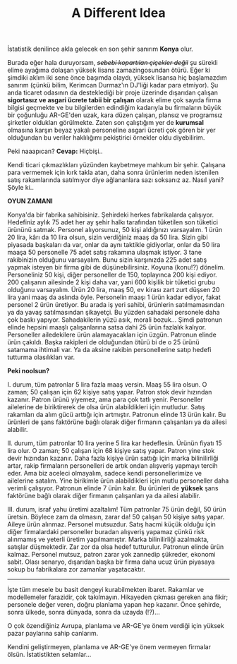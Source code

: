 ﻿---
layout: single
name: a-different-idea
title: "A Different Idea"
category: articles
---

İstatistik denilince akla gelecek en son şehir sanırım **Konya** olur.

Burada eğer hala duruyorsam, ~~_sebebi kopartılan çiçekler değil_~~ şu sürekli elime ayağıma dolaşan yüksek lisans zamazingosundan ötürü. Eğer ki şimdiki aklım iki sene önce başımda olaydı, yüksek lisansa hiç başlamazdım sanırım (çünkü bilim, Kerimcan Durmaz'ın DJ'liği kadar para etmiyor). Şu anda ticaret odasının da desteklediği bir proje üzerinde dışarıdan çalışan **sigortasız ve asgari ücrete tabii bir çalışan** olarak elime çok sayıda firma bilgisi geçmekte ve bu bilgilerden edindiğim kadarıyla bu firmaların büyük bir çoğunluğu AR-GE'den uzak, kara düzen çalışan, plansız ve programsız şirketler oldukları görülmekte. Zaten son çalıştığım yer de **kurumsal** olmasına karşın beyaz yakalı personeline asgari ücreti çok gören bir yer olduğundan bu veriler haklılığımı pekiştirici örnekler oldu diyebilirim.

Peki naaapıcan? **Cevap:** Hiçbişi..

Kendi ticari çıkmazlıkları yüzünden kaybetmeye mahkum bir şehir. Çalışana para vermemek için kırk takla atan, daha sonra ürünlerim neden istenilen satış rakamlarında satılmıyor diye ağlananlara sazı soksanız az. Nasıl yani? Şöyle ki..

**OYUN ZAMANI**

Konya'da bir fabrika sahibisiniz. Şehirdeki herkes fabrikalarda çalışıyor. Hedefiniz aylık 75 adet her ay şehir halkı tarafından tüketilen son tüketici ürününü satmak. Personel alıyorsunuz, 50 kişi aldığınızı varsayalım. 1 ürün 20 lira, kârı da 10 lira olsun, sizin verdiğiniz maaş da 50 lira. Sizin gibi piyasada başkaları da var, onlar da aynı taktikle gidiyorlar, onlar da 50 lira maaşa 50 personelle 75 adet satış rakamına ulaşmak istiyor. 3 tane rakibinizin olduğunu varsayalım. Bunu sizin karşınızda 225 adet satış yapmak isteyen bir firma gibi de düşünebilirsiniz. Koyuna (konu!?) dönelim. Personeliniz 50 kişi, diğer personeller de 150, toplayınca 200 kişi ediyor.
200 çalışanın ailesinde 2 kişi daha var, yani 600 kişilik bir tüketici grubu olduğunu varsayalım. Ürün 20 lira, maaş 50, ev kirası zart zurt düşsen 20 lira yani maaş da aslında öyle.
Personelin maaşı 1 ürün kadar ediyor, fakat personel 2 ürün üretiyor.
Bu arada iş yeri sahibi, ürünlerin satılmamasından ya da yavaş satılmasından şikayetçi. Bu yüzden sahadaki personele daha çok baskı yapıyor. Sahadakilerin yüzü asık, morali bozuk...
Şimdi patronun elinde hepsini maaşlı çalışanlarına satsa dahi 25 ürün fazlalık kalıyor. Personeller ailedekilere ürün alamayacakları için üzgün.
Patronun elinde ürün çakıldı.
Başka rakipleri de olduğundan ötürü bi de o 25 ürünü satamama ihtimali var. Ya da aksine rakibin personellerine satıp hedefi tutturma olasılıkları var.

**Peki noolsun?**

I. durum, tüm patronlar 5 lira fazla maaş versin. Maaş 55 lira olsun. O zaman;
50 çalışan için 62 kişiye satış yapar. Patron stok devir hızından kazanır. Patron ürünü yiyemez, ama para çok tatlı yenir.
Personeller ailelerine de biriktirerek de olsa ürün alabildikleri için mutludur. Satış rakamları da alım gücü arttığı için artmıştır.
Patronun elinde 13 ürün kalır. Bu ürünleri de şans faktörüne bağlı olarak diğer firmanın çalışanları ya da ailesi alabilir.

II. durum, tüm patronlar 10 lira yerine 5 lira kar hedeflesin. Ürünün fiyatı 15 lira olur. O zaman;
50 çalışan için 68 kişiye satış yapar. Patron yine stok devir hızından kazanır. Daha fazla kişiye ürün sattığı için marka bilinilirliği artar, rakip firmaların personelleri de artık ondan alışveriş yapmayı tercih eder. Ama biz aceleci olmayalım, sadece kendi personellerimize ve ailelerine satalım. Yine birikimle ürün alabildikleri için mutlu personeller daha verimli çalışıyor.
Patronun elinde 7 ürün kalır. Bu ürünleri de **yüksek** şans faktörüne bağlı olarak diğer firmanın çalışanları ya da ailesi alabilir.

III. durum, israf yahu üretimi azaltalım! Tüm patronlar 75 ürün değil, 50 ürün üretsin. Böylece zam da olmasın, zarar da!
50 çalışan 50 kişiye satış yapar. Aileye ürün alınmaz. Personel mutsuzdur. Satış hacmi küçük olduğu için diğer firmalardaki personeller buradan alışveriş yapamaz çünkü risk alınmamış ve yeterli üretim yapılmamıştır. Marka bilinilirliği azalmakta, satışlar düşmektedir. Zar zor da olsa hedef tutturulur.
Patronun elinde ürün kalmaz. Personel mutsuz, patron zarar yok zannedip şükreder, ekonomi sabit. Olası senaryo, dışarıdan başka bir firma daha ucuz ürün piyasaya sokup bu fabrikalara zor zamanlar yaşatacaktır.

---

İşte tüm mesele bu basit dengeyi kurabilmekten ibaret. Rakamlar ve modellemeler farazidir, çok takılmayın. 
Hikayeden çıkması gereken ana fikir; personele değer veren, doğru planlama yapan hep kazanır. Önce şehirde, sonra ülkede, sonra dünyada, sonra da uzayda (!?)...

O çok özendiğiniz Avrupa, planlama ve AR-GE'ye önem verdiği için yüksek pazar paylarına sahip canlarım.

Kendini geliştirmeyen, planlama ve AR-GE'ye önem vermeyen firmalar ölsün. İstatistikten selamlar...
